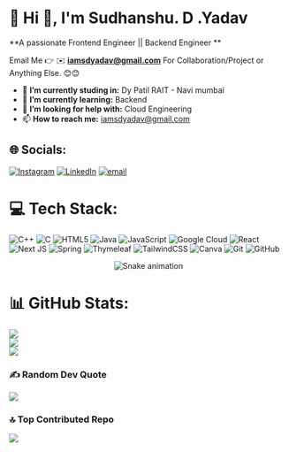 # 💫 Hi 👋, I'm Sudhanshu. D .Yadav
**A passionate Frontend Engineer || Backend Engineer **

Email Me 👉 ✉️ **iamsdyadav@gmail.com** For Collaboration/Project or Anything Else. 😊😊

- 🔭 **I’m currently studing in:** Dy Patil RAIT - Navi mumbai
- 🌱 **I’m currently learning:** Backend
- 🤔 **I’m looking for help with:** Cloud Engineering
- 📫 **How to reach me:** iamsdyadav@gmail.com



## 🌐 Socials:
[![Instagram](https://img.shields.io/badge/Instagram-%23E4405F.svg?logo=Instagram&logoColor=white)](https://instagram.com/Sudhanshu_yadav0104) [![LinkedIn](https://img.shields.io/badge/LinkedIn-%230077B5.svg?logo=linkedin&logoColor=white)](https://linkedin.com/in/sudhanshu-yadav-015167290)  [![email](https://img.shields.io/badge/Email-D14836?logo=gmail&logoColor=white)](mailto:iamsdyadav@gmail.com) 

# 💻 Tech Stack:
![C++](https://img.shields.io/badge/c++-%2300599C.svg?style=for-the-badge&logo=c%2B%2B&logoColor=white) ![C](https://img.shields.io/badge/c-%2300599C.svg?style=for-the-badge&logo=c&logoColor=white) ![HTML5](https://img.shields.io/badge/html5-%23E34F26.svg?style=for-the-badge&logo=html5&logoColor=white) ![Java](https://img.shields.io/badge/java-%23ED8B00.svg?style=for-the-badge&logo=openjdk&logoColor=white) ![JavaScript](https://img.shields.io/badge/javascript-%23323330.svg?style=for-the-badge&logo=javascript&logoColor=%23F7DF1E) ![Google Cloud](https://img.shields.io/badge/GoogleCloud-%234285F4.svg?style=for-the-badge&logo=google-cloud&logoColor=white) ![React](https://img.shields.io/badge/react-%2320232a.svg?style=for-the-badge&logo=react&logoColor=%2361DAFB) ![Next JS](https://img.shields.io/badge/Next-black?style=for-the-badge&logo=next.js&logoColor=white) ![Spring](https://img.shields.io/badge/spring-%236DB33F.svg?style=for-the-badge&logo=spring&logoColor=white) ![Thymeleaf](https://img.shields.io/badge/Thymeleaf-%23005C0F.svg?style=for-the-badge&logo=Thymeleaf&logoColor=white) ![TailwindCSS](https://img.shields.io/badge/tailwindcss-%2338B2AC.svg?style=for-the-badge&logo=tailwind-css&logoColor=white) ![Canva](https://img.shields.io/badge/Canva-%2300C4CC.svg?style=for-the-badge&logo=Canva&logoColor=white) ![Git](https://img.shields.io/badge/git-%23F05033.svg?style=for-the-badge&logo=git&logoColor=white) ![GitHub](https://img.shields.io/badge/github-%23121011.svg?style=for-the-badge&logo=github&logoColor=white)


<!-- Snake Game Repo View -->

<div align="center">
  <img src="https://profile-readme-generator.com/assets/snake.svg" alt="Snake animation" />
</div>


# 📊 GitHub Stats:
![](https://github-readme-stats.vercel.app/api?username=Sudhanshu-yadav01&theme=dark&hide_border=false&include_all_commits=true&count_private=true)<br/>
![](https://nirzak-streak-stats.vercel.app/?user=Sudhanshu-yadav01&theme=dark&hide_border=false)<br/>
![](https://github-readme-stats.vercel.app/api/top-langs/?username=Sudhanshu-yadav01&theme=dark&hide_border=false&include_all_commits=true&count_private=true&layout=compact)

### ✍️ Random Dev Quote
![](https://quotes-github-readme.vercel.app/api?type=horizontal&theme=dark)

### 🔝 Top Contributed Repo
![](https://github-contributor-stats.vercel.app/api?username=Sudhanshu-yadav01&limit=5&theme=dark&combine_all_yearly_contributions=true)

<!-- Proudly created with GPRM ( https://gprm.itsvg.in ) -->
